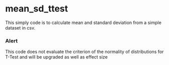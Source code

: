 # mean_sd_ttest

This simply code is to calculate mean and standard deviation from a simple dataset in csv.

### Alert
This code does not evaluate the criterion of the normality of distributions for T-Test and will be upgraded as well as effect size
